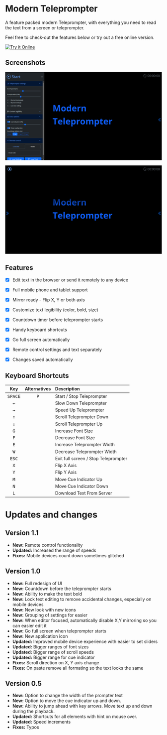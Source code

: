 

# Modern Teleprompter #

A feature packed modern Teleprompter, with everything you need to read the text from a screen or teleprompter.

Feel free to check-out the features below or try out a free online version.

[![Try it Online](https://img.shields.io/badge/TRY_IT_ONLINE-for_free-green?style=for-the-badge)](http://teleprompter.evolution-team.net/)


## Screenshots ##

![Screenshot](img/setup-screen.png "Setup screen")

![Screenshot](img/player-screen.png "Player screen")


## Features ##

- [X] Edit text in the browser or send it remotely to any device
- [X] Full mobile phone and tablet support
- [X] Mirror ready - Flip X, Y or both axis
- [X] Customize text legibility (color, bold, size)
- [X] Countdown timer before teleprompter starts
- [X] Handy keyboard shortcuts
- [X] Go full screen automatically
- [X] Remote control settings and text separately
- [X] Changes saved automatically


## Keyboard Shortcuts ##

Key              | Alternatives                            | Description
:---------------:|:---------------------------------------:|:--------------------------
<kbd>SPACE</kbd> | <kbd>P</kbd>                            | Start / Stop Teleprompter
<kbd>←</kbd>     |                                         | Slow Down Teleprompter
<kbd>→</kbd>     |                                         | Speed Up Teleprompter
<kbd>↑</kbd>     |                                         | Scroll Teleprompter Down
<kbd>↓</kbd>     |                                         | Scroll Teleprompter Up
<kbd>G</kbd>     |                                         | Increase Font Size
<kbd>F</kbd>     |                                         | Decrease Font Size
<kbd>E</kbd>     |                                         | Increase Teleprompter Width
<kbd>W</kbd>     |                                         | Decrease Teleprompter Width
<kbd>ESC</kbd>   |                                         | Exit full screen / Stop Teleprompter
<kbd>X</kbd>     |                                         | Flip X Axis
<kbd>Y</kbd>     |                                         | Flip Y Axis
<kbd>M</kbd>     |                                         | Move Cue Indicator Up
<kbd>N</kbd>     |                                         | Move Cue Indicator Down
<kbd>L</kbd>     |                                         | Download Text From Server


# Updates and changes #

## Version 1.1 ##

- **New:** Remote control functionality
- **Updated:** Increased the range of speeds
- **Fixes:** Mobile devices count down sometimes glitched


## Version 1.0 ##

- **New:** Full redesign of UI
- **New:** Countdown before the teleprompter starts
- **New:** Ability to make the text bold
- **New:** Lock text editing to remove accidental changes, especially on mobile devices 
- **New:** New look with new icons
- **New:** Grouping of settings for easier 
- **New:** When editor focused, automatically disable X,Y mirroring so you can easier edit it
- **New:** Go full screen when teleprompter starts
- **New:** New application icon
- **Updated:** Improved mobile device experience with easier to set sliders
- **Updated:** Bigger ranges of font sizes
- **Updated:** Bigger range of scroll speeds
- **Updated:** Bigger range for cue indicator
- **Fixes:** Scroll direction on X, Y axis change
- **Fixes:** On paste remove all formating so the text looks the same

## Version 0.5 ##

- **New:** Option to change the width of the prompter text
- **New:** Option to move the cue indicator up and down.
- **New:** Ability to jump ahead with key arrows. Move text up and down during the playback.
- **Updated:** Shortcuts for all elements with hint on mouse over.
- **Updated:** Speed increments
- **Fixes:** Typos

